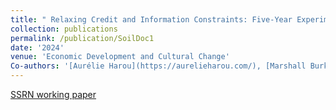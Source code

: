 ```yaml
---
title: " Relaxing Credit and Information Constraints: Five-Year Experimental Evidence from Tanzanian Agriculture"
collection: publications
permalink: /publication/SoilDoc1
date: '2024'
venue: 'Economic Development and Cultural Change'
Co-authors: '[Aurélie Harou](https://aurelieharou.com/), [Marshall Burke](http://web.stanford.edu/~mburke/), [David Lobell](https://profiles.stanford.edu/david-lobell), [Malgosia Madajewicz](https://people.climate.columbia.edu/users/profile/malgosia-madajewicz), [Christopher Magomba](https://basis.ucdavis.edu/people/christopher-magomba), [Hope Michelson](https://www.hopemichelson.org/), [Cheryl Palm](https://abe.ufl.edu/people/faculty/cheryl-palm/), and [Jiani Xue](https://marketing.wharton.upenn.edu/profile/jennyxue/)'
---
```

[SSRN working paper](http://dx.doi.org/10.2139/ssrn.4252535)
